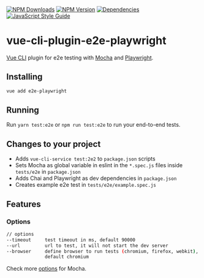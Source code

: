 [![NPM Downloads](https://img.shields.io/npm/dt/vue-cli-plugin-e2e-playwright?logo=npm&style=flat-square)](https://www.npmjs.com/package/vue-cli-plugin-e2e-playwright)
[![NPM Version](https://img.shields.io/npm/v/vue-cli-plugin-e2e-playwright?logo=npm&style=flat-square)](https://www.npmjs.com/package/vue-cli-plugin-e2e-playwright)
[![Dependencies](https://img.shields.io/librariesio/release/npm/vue-cli-plugin-e2e-playwright?style=flat-square)](https://libraries.io/npm/vue-cli-plugin-e2e-playwright)
[![JavaScript Style Guide](https://img.shields.io/badge/code_style-standard-brightgreen.svg?logo=javascript&style=flat-square)](https://standardjs.com)

# vue-cli-plugin-e2e-playwright
[Vue CLI](https://cli.vuejs.org/) plugin for e2e testing with [Mocha](https://mochajs.org/) and [Playwright](https://playwright.dev/).

## Installing
```bash
vue add e2e-playwright
```

## Running
Run `yarn test:e2e` or `npm run test:e2e` to run your end-to-end tests.

## Changes to your project
- Adds `vue-cli-service test:2e2` to `package.json` scripts
- Sets Mocha as global variable in eslint in the `*.spec.js` files inside `tests/e2e` in `package.json`
- Adds Chai and Playwright as dev dependencies in `package.json`
- Creates example e2e test in `tests/e2e/example.spec.js`

##  Features
### Options
```bash
// options
--timeout     test timeout in ms, default 90000
--url         url to test, it will not start the dev server
--browser     define browser to run tests (chromium, firefox, webkit),
              default chromium
```
Check more [options](https://mochajs.org/#command-line-usage) for Mocha.
